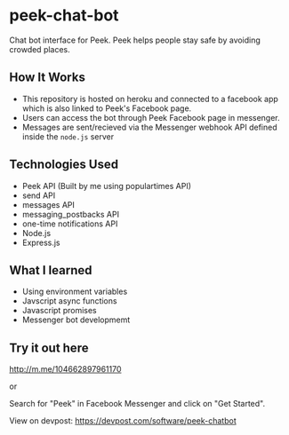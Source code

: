# peek-chat-bot
Chat bot interface for Peek. Peek helps people stay safe by avoiding crowded places.

## How It Works
- This repository is hosted on heroku and connected to a facebook app which is also linked to Peek's Facebook page.
- Users can access the bot through Peek Facebook page in messenger.
- Messages are sent/recieved via the Messenger webhook API defined inside the `node.js` server


## Technologies Used
- Peek API (Built by me using populartimes API)
- send API
- messages API
- messaging_postbacks API
- one-time notifications API
- Node.js
- Express.js

## What I learned
- Using environment variables
- Javscript async functions
- Javascript promises
- Messenger bot developmemt

## Try it out here
http://m.me/104662897961170

or 

Search for "Peek" in Facebook Messenger and click on "Get Started".

View on devpost: https://devpost.com/software/peek-chatbot
